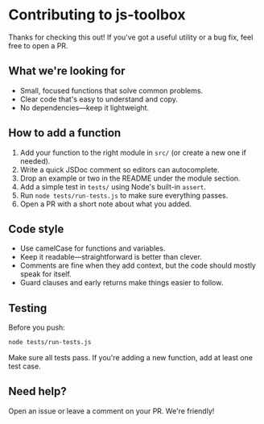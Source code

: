 # Contributing to js-toolbox

Thanks for checking this out! If you've got a useful utility or a bug fix, feel free to open a PR.

## What we're looking for

- Small, focused functions that solve common problems.
- Clear code that's easy to understand and copy.
- No dependencies—keep it lightweight.

## How to add a function

1. Add your function to the right module in `src/` (or create a new one if needed).
2. Write a quick JSDoc comment so editors can autocomplete.
3. Drop an example or two in the README under the module section.
4. Add a simple test in `tests/` using Node's built-in `assert`.
5. Run `node tests/run-tests.js` to make sure everything passes.
6. Open a PR with a short note about what you added.

## Code style

- Use camelCase for functions and variables.
- Keep it readable—straightforward is better than clever.
- Comments are fine when they add context, but the code should mostly speak for itself.
- Guard clauses and early returns make things easier to follow.

## Testing

Before you push:

```bash
node tests/run-tests.js
```

Make sure all tests pass. If you're adding a new function, add at least one test case.

## Need help?

Open an issue or leave a comment on your PR. We're friendly!
